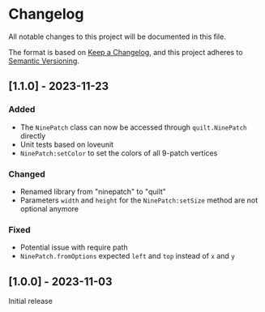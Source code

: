 # Changelog
All notable changes to this project will be documented in this file.

The format is based on [Keep a Changelog](https://keepachangelog.com/en/1.1.0/), and this project adheres to [Semantic Versioning](https://semver.org/spec/v2.0.0.html).

## [1.1.0] - 2023-11-23

### Added

- The `NinePatch` class can now be accessed through `quilt.NinePatch` directly
- Unit tests based on loveunit
- `NinePatch:setColor` to set the colors of all 9-patch vertices

### Changed

- Renamed library from "ninepatch" to "quilt"
- Parameters `width` and `height` for the `NinePatch:setSize` method are not optional anymore

### Fixed

- Potential issue with require path
- `NinePatch.fromOptions` expected `left` and `top` instead of `x` and  `y`

## [1.0.0] - 2023-11-03

Initial release

